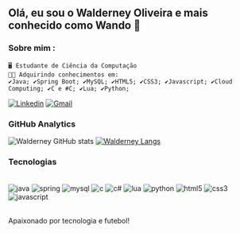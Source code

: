 
## Olá, eu sou o Walderney Oliveira e mais conhecido como Wando 👋
### Sobre mim :
    🖥️ Estudante de Ciência da Computação
    👨‍🎓 Adquirindo conhecimentos em:
    ✔Java; ✔Spring Boot; ✔MySQL; ✔HTML5; ✔CSS3; ✔Javascript; ✔Cloud Computing; ✔C e #C; ✔Lua; ✔Python;

[![Linkedin](https://img.shields.io/badge/LinkedIn-0077B5?style=for-the-badge&logo=linkedin&logoColor=white)](https://www.linkedin.com/in/walderney-oliveira-165198214/)
[![Gmail](https://img.shields.io/badge/Gmail-D14836?style=for-the-badge&logo=gmail&logoColor=white)](mailto::walderneyoliveira@gmail.com)

### GitHub Analytics
 ![Walderney GitHub stats](https://github-readme-stats.vercel.app/api?username=wanoliveiraa&show_icons=true&theme=dracula) 
 [![Walderney Langs](https://github-readme-stats.vercel.app/api/top-langs/?username=wanoliveiraa&layout=compact&theme=dracula)](https://github.com/wanoliveiraa)
 
### Tecnologias
<div style="display: inline_block"><br/>
     <img align="center" alt="java" src="https://img.shields.io/badge/Java-ED8B00?style=for-the-badge&logo=java&logoColor=white"/>
    <img align="center" alt="spring" src="https://img.shields.io/badge/Spring-6DB33F?style=for-the-badge&logo=spring&logoColor=white"/>
    <img align="center" alt="mysql" src="https://img.shields.io/badge/MySQL-00000F?style=for-the-badge&logo=mysql&logoColor=whitee"/>
    <img align="center" alt="c" src="https://img.shields.io/badge/C-00599C?style=for-the-badge&logo=c&logoColor=white"/>
    <img align="center" alt="c#" src="https://img.shields.io/badge/C%23-239120?style=for-the-badge&logo=c-sharp&logoColor=white"/>
    <img align="center" alt="lua" src="https://img.shields.io/badge/Lua-2C2D72?style=for-the-badge&logo=lua&logoColor=white"/>
    <img align="center" alt="python" src="https://img.shields.io/badge/Python-14354C?style=for-the-badge&logo=python&logoColor=white"/>
    <img align="center" alt="html5" src="https://img.shields.io/badge/HTML5-E34F26?style=for-the-badge&logo=html5&logoColor=white"/>
    <img align="center" alt="css3" src="https://img.shields.io/badge/CSS3-1572B6?style=for-the-badge&logo=css3&logoColor=white"/>
     <img align="center" alt="javascript" src="https://img.shields.io/badge/JavaScript-F7DF1E?style=for-the-badge&logo=javascript&logoColor=black/">
</div><br/>

Apaixonado por tecnologia e futebol!
